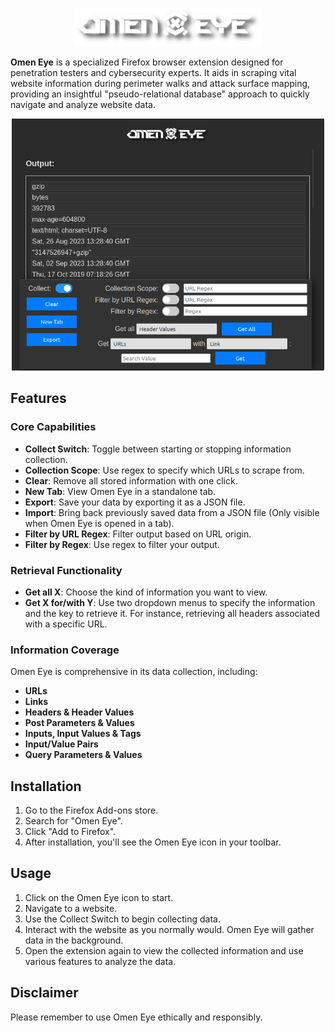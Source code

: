 

<p align="center">
  <img src="./Extension/images/Omen-Eye.png" alt="Omen Eye Logo">
</p>


**Omen Eye** is a specialized Firefox browser extension designed for penetration testers and cybersecurity experts. It aids in scraping vital website information during perimeter walks and attack surface mapping, providing an insightful "pseudo-relational database" approach to quickly navigate and analyze website data.

<p align="center">
  <img src="./screenshot1.png" alt="Omen Eye Logo" width="500">
</p>


## Features

### Core Capabilities

- **Collect Switch**: Toggle between starting or stopping information collection.
- **Collection Scope**: Use regex to specify which URLs to scrape from.
- **Clear**: Remove all stored information with one click.
- **New Tab**: View Omen Eye in a standalone tab.
- **Export**: Save your data by exporting it as a JSON file.
- **Import**: Bring back previously saved data from a JSON file (Only visible when Omen Eye is opened in a tab).
- **Filter by URL Regex**: Filter output based on URL origin.
- **Filter by Regex**: Use regex to filter your output.

### Retrieval Functionality

- **Get all X**: Choose the kind of information you want to view.
- **Get X for/with Y**: Use two dropdown menus to specify the information and the key to retrieve it. For instance, retrieving all headers associated with a specific URL.

### Information Coverage

Omen Eye is comprehensive in its data collection, including:

- **URLs**
- **Links**
- **Headers & Header Values**
- **Post Parameters & Values**
- **Inputs, Input Values & Tags**
- **Input/Value Pairs**
- **Query Parameters & Values**

## Installation

1. Go to the Firefox Add-ons store.
2. Search for "Omen Eye".
3. Click "Add to Firefox".
4. After installation, you'll see the Omen Eye icon in your toolbar.

## Usage

1. Click on the Omen Eye icon to start.
2. Navigate to a website.
3. Use the Collect Switch to begin collecting data.
4. Interact with the website as you normally would. Omen Eye will gather data in the background.
5. Open the extension again to view the collected information and use various features to analyze the data.

## Disclaimer

Please remember to use Omen Eye ethically and responsibly.


